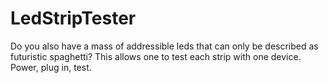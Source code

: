 # LedStripTester
Do you also have a mass of addressible leds that can only be described as futuristic spaghetti? This allows one to test each strip with one device. Power, plug in, test.
